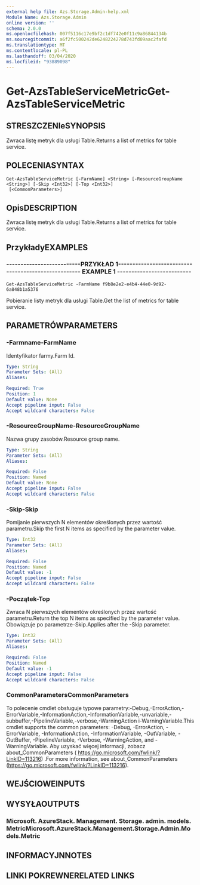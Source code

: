 ```yaml
---
external help file: Azs.Storage.Admin-help.xml
Module Name: Azs.Storage.Admin
online version: ''
schema: 2.0.0
ms.openlocfilehash: 007f5116c17e9bf2c1df742e0f11c9a86844134b
ms.sourcegitcommit: a6f2fc500242de6248224278d743fd09aac2fafd
ms.translationtype: MT
ms.contentlocale: pl-PL
ms.lasthandoff: 03/04/2020
ms.locfileid: "93889098"
---
```

# <span data-ttu-id="a8b0e-101">Get-AzsTableServiceMetric</span><span class="sxs-lookup"><span data-stu-id="a8b0e-101">Get-AzsTableServiceMetric</span></span>

## <span data-ttu-id="a8b0e-102">STRESZCZENIe</span><span class="sxs-lookup"><span data-stu-id="a8b0e-102">SYNOPSIS</span></span>
<span data-ttu-id="a8b0e-103">Zwraca listę metryk dla usługi Table.</span><span class="sxs-lookup"><span data-stu-id="a8b0e-103">Returns a list of metrics for table service.</span></span>

## <span data-ttu-id="a8b0e-104">POLECENIA</span><span class="sxs-lookup"><span data-stu-id="a8b0e-104">SYNTAX</span></span>

```
Get-AzsTableServiceMetric [-FarmName] <String> [-ResourceGroupName <String>] [-Skip <Int32>] [-Top <Int32>]
 [<CommonParameters>]
```

## <span data-ttu-id="a8b0e-105">Opis</span><span class="sxs-lookup"><span data-stu-id="a8b0e-105">DESCRIPTION</span></span>
<span data-ttu-id="a8b0e-106">Zwraca listę metryk dla usługi Table.</span><span class="sxs-lookup"><span data-stu-id="a8b0e-106">Returns a list of metrics for table service.</span></span>

## <span data-ttu-id="a8b0e-107">Przykłady</span><span class="sxs-lookup"><span data-stu-id="a8b0e-107">EXAMPLES</span></span>

### <span data-ttu-id="a8b0e-108">--------------------------PRZYKŁAD 1--------------------------</span><span class="sxs-lookup"><span data-stu-id="a8b0e-108">-------------------------- EXAMPLE 1 --------------------------</span></span>
```
Get-AzsTableServiceMetric -FarmName f9b8e2e2-e4b4-44e0-9d92-6a848b1a5376
```

<span data-ttu-id="a8b0e-109">Pobieranie listy metryk dla usługi Table.</span><span class="sxs-lookup"><span data-stu-id="a8b0e-109">Get the list of metrics for table service.</span></span>

## <span data-ttu-id="a8b0e-110">PARAMETRÓW</span><span class="sxs-lookup"><span data-stu-id="a8b0e-110">PARAMETERS</span></span>

### <span data-ttu-id="a8b0e-111">-Farmname</span><span class="sxs-lookup"><span data-stu-id="a8b0e-111">-FarmName</span></span>
<span data-ttu-id="a8b0e-112">Identyfikator farmy.</span><span class="sxs-lookup"><span data-stu-id="a8b0e-112">Farm Id.</span></span>

```yaml
Type: String
Parameter Sets: (All)
Aliases: 

Required: True
Position: 1
Default value: None
Accept pipeline input: False
Accept wildcard characters: False
```

### <span data-ttu-id="a8b0e-113">-ResourceGroupName</span><span class="sxs-lookup"><span data-stu-id="a8b0e-113">-ResourceGroupName</span></span>
<span data-ttu-id="a8b0e-114">Nazwa grupy zasobów.</span><span class="sxs-lookup"><span data-stu-id="a8b0e-114">Resource group name.</span></span>

```yaml
Type: String
Parameter Sets: (All)
Aliases: 

Required: False
Position: Named
Default value: None
Accept pipeline input: False
Accept wildcard characters: False
```

### <span data-ttu-id="a8b0e-115">-Skip</span><span class="sxs-lookup"><span data-stu-id="a8b0e-115">-Skip</span></span>
<span data-ttu-id="a8b0e-116">Pomijanie pierwszych N elementów określonych przez wartość parametru.</span><span class="sxs-lookup"><span data-stu-id="a8b0e-116">Skip the first N items as specified by the parameter value.</span></span>

```yaml
Type: Int32
Parameter Sets: (All)
Aliases: 

Required: False
Position: Named
Default value: -1
Accept pipeline input: False
Accept wildcard characters: False
```

### <span data-ttu-id="a8b0e-117">-Początek</span><span class="sxs-lookup"><span data-stu-id="a8b0e-117">-Top</span></span>
<span data-ttu-id="a8b0e-118">Zwraca N pierwszych elementów określonych przez wartość parametru.</span><span class="sxs-lookup"><span data-stu-id="a8b0e-118">Return the top N items as specified by the parameter value.</span></span>
<span data-ttu-id="a8b0e-119">Obowiązuje po parametrze-Skip.</span><span class="sxs-lookup"><span data-stu-id="a8b0e-119">Applies after the -Skip parameter.</span></span>

```yaml
Type: Int32
Parameter Sets: (All)
Aliases: 

Required: False
Position: Named
Default value: -1
Accept pipeline input: False
Accept wildcard characters: False
```

### <span data-ttu-id="a8b0e-120">CommonParameters</span><span class="sxs-lookup"><span data-stu-id="a8b0e-120">CommonParameters</span></span>
<span data-ttu-id="a8b0e-121">To polecenie cmdlet obsługuje typowe parametry:-Debug,-ErrorAction,-ErrorVariable,-InformationAction,-InformationVariable,-unvariable,-subbuffer,-PipelineVariable,-verbose,-WarningAction i-WarningVariable.</span><span class="sxs-lookup"><span data-stu-id="a8b0e-121">This cmdlet supports the common parameters: -Debug, -ErrorAction, -ErrorVariable, -InformationAction, -InformationVariable, -OutVariable, -OutBuffer, -PipelineVariable, -Verbose, -WarningAction, and -WarningVariable.</span></span> <span data-ttu-id="a8b0e-122">Aby uzyskać więcej informacji, zobacz about_CommonParameters ( https://go.microsoft.com/fwlink/?LinkID=113216) .</span><span class="sxs-lookup"><span data-stu-id="a8b0e-122">For more information, see about_CommonParameters (https://go.microsoft.com/fwlink/?LinkID=113216).</span></span>

## <span data-ttu-id="a8b0e-123">WEJŚCIOWE</span><span class="sxs-lookup"><span data-stu-id="a8b0e-123">INPUTS</span></span>

## <span data-ttu-id="a8b0e-124">WYSYŁA</span><span class="sxs-lookup"><span data-stu-id="a8b0e-124">OUTPUTS</span></span>

### <span data-ttu-id="a8b0e-125">Microsoft. AzureStack. Management. Storage. admin. models. Metric</span><span class="sxs-lookup"><span data-stu-id="a8b0e-125">Microsoft.AzureStack.Management.Storage.Admin.Models.Metric</span></span>

## <span data-ttu-id="a8b0e-126">INFORMACYJN</span><span class="sxs-lookup"><span data-stu-id="a8b0e-126">NOTES</span></span>

## <span data-ttu-id="a8b0e-127">LINKI POKREWNE</span><span class="sxs-lookup"><span data-stu-id="a8b0e-127">RELATED LINKS</span></span>

